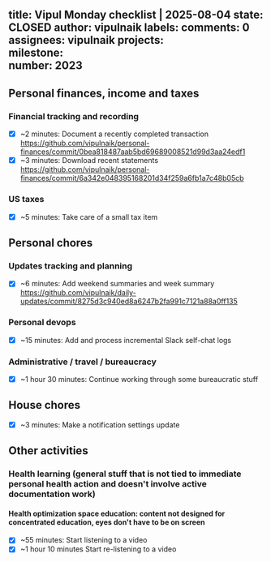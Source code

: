 title:	Vipul Monday checklist | 2025-08-04
state:	CLOSED
author:	vipulnaik
labels:	
comments:	0
assignees:	vipulnaik
projects:	
milestone:	
number:	2023
--
## Personal finances, income and taxes

### Financial tracking and recording

- [x] ~2 minutes: Document a recently completed transaction https://github.com/vipulnaik/personal-finances/commit/0bea818487aab5bd69689008521d99d3aa24edf1
- [x] ~3 minutes: Download recent statements https://github.com/vipulnaik/personal-finances/commit/6a342e048395168201d34f259a6fb1a7c48b05cb

### US taxes

- [x] ~5 minutes: Take care of a small tax item

## Personal chores

### Updates tracking and planning

- [x] ~6 minutes: Add weekend summaries and week summary https://github.com/vipulnaik/daily-updates/commit/8275d3c940ed8a6247b2fa991c7121a88a0ff135

### Personal devops

- [x] ~15 minutes: Add and process incremental Slack self-chat logs

### Administrative / travel / bureaucracy

- [x] ~1 hour 30 minutes: Continue working through some bureaucratic stuff

## House chores

- [x] ~3 minutes: Make a notification settings update

## Other activities

### Health learning (general stuff that is not tied to immediate personal health action and doesn't involve active documentation work)

#### Health optimization space education: content not designed for concentrated education, eyes don't have to be on screen

- [x] ~55 minutes: Start listening to a video
- [x] ~1 hour 10 minutes Start re-listening to a video
